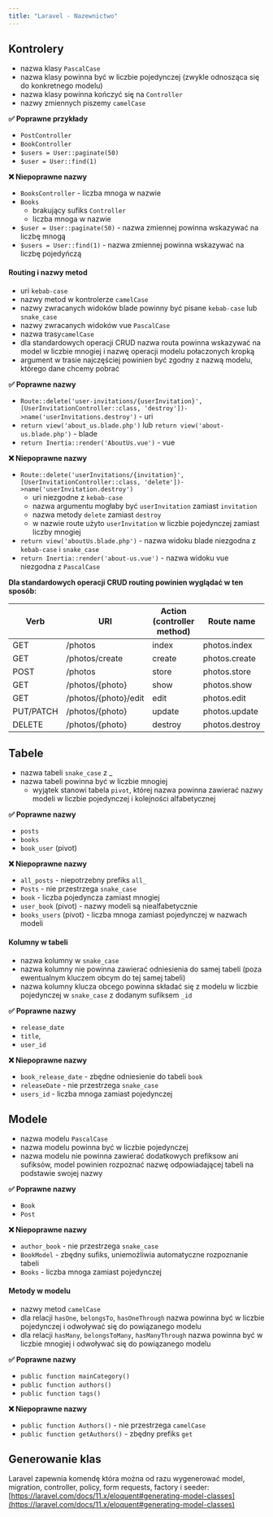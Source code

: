 ```yaml
---
title: "Laravel - Nazewnictwo"
---
```



## Kontrolery

- nazwa klasy `PascalCase`
- nazwa klasy powinna być w liczbie pojedynczej (zwykle odnosząca się do konkretnego modelu)
- nazwa klasy powinna kończyć się na `Controller`
- nazwy zmiennych piszemy `camelCase`

**✅ Poprawne przykłady**

- `PostController`
- `BookController`
- `$users = User::paginate(50)`
- `$user = User::find(1)`

**❌ Niepoprawne nazwy**

- `BooksController` - liczba mnoga w nazwie
- `Books`
  - brakujący sufiks `Controller`
  - liczba mnoga w nazwie
- `$user = User::paginate(50)` - nazwa zmiennej powinna wskazywać na liczbę mnogą
- `$users = User::find(1)` - nazwa zmiennej powinna wskazywać na liczbę pojedyńczą

#### Routing i nazwy metod

- uri `kebab-case`
- nazwy metod w kontrolerze `camelCase`
- nazwy zwracanych widoków blade powinny być pisane `kebab-case` lub `snake_case`
- nazwy zwracanych widoków vue `PascalCase`
- nazwa trasy`camelCase`
- dla standardowych operacji CRUD nazwa routa powinna wskazywać na model w liczbie mnogiej i nazwę operacji modelu połaczonych kropką
- argument w trasie najczęściej powinien być zgodny z nazwą modelu, którego dane chcemy pobrać

**✅ Poprawne nazwy**

- `Route::delete('user-invitations/{userInvitation}', [UserInvitationController::class, 'destroy'])->name('userInvitations.destroy')` - uri
- `return view('about_us.blade.php')` lub `return view('about-us.blade.php')` - blade
- `return Inertia::render('AboutUs.vue')` - vue

**❌ Niepoprawne nazwy**

- `Route::delete('userInvitations/{invitation}', [UserInvitationController::class, 'delete'])->name('userInvitation.destroy')`
  - uri niezgodne z `kebab-case`
  - nazwa argumentu mogłaby być `userInvitation` zamiast `invitation`
  - nazwa metody `delete` zamiast `destroy`
  - w nazwie route użyto `userInvitation` w liczbie pojedynczej zamiast liczby mnogiej
- `return view('aboutUs.blade.php')` - nazwa widoku blade niezgodna z `kebab-case` i `snake_case`
- `return Inertia::render('about-us.vue')` - nazwa widoku vue niezgodna z `PascalCase`

**Dla standardowych operacji CRUD routing powinien wyglądać w ten sposób:**

<table>
<tr>
<th>Verb</th>
<th>URI</th>
<th>Action (controller method)</th>
<th>Route name</th>
</tr>
<tbody>
<tr>
<td>GET</td>
<td>/photos</td>
<td>index</td>
<td>photos.index</td>
</tr>
<tr>
<td>GET</td>
<td>/photos/create</td>
<td>create</td>
<td>photos.create</td>
</tr>
<tr>
<td>POST</td>
<td>/photos</td>
<td>store</td>
<td>photos.store</td>
</tr>
<tr>
<td>GET</td>
<td>/photos/{photo}</td>
<td>show</td>
<td>photos.show</td>
</tr>
<tr>
<td>GET</td>
<td>/photos/{photo}/edit</td>
<td>edit</td>
<td>photos.edit</td>
</tr>
<tr>
<td>PUT/PATCH</td>
<td>/photos/{photo}</td>
<td>update</td>
<td>photos.update</td>
</tr>
<tr>
<td>DELETE</td>
<td>/photos/{photo}</td>
<td>destroy</td>
<td>photos.destroy</td>
</tr>
</tbody>
</table>

## Tabele

- nazwa tabeli `snake_case` z \_
- nazwa tabeli powinna być w liczbie mnogiej
  - wyjątek stanowi tabela `pivot`, której nazwa powinna zawierać nazwy modeli w liczbie pojedynczej i kolejności alfabetycznej

**✅ Poprawne nazwy**

- `posts`
- `books`
- `book_user` (pivot)

**❌ Niepoprawne nazwy**

- `all_posts` - niepotrzebny prefiks `all_`
- `Posts` - nie przestrzega `snake_case`
- `book` - liczba pojedyncza zamiast mnogiej
- `user_book` (pivot) - nazwy modeli są niealfabetycznie
- `books_users` (pivot) - liczba mnoga zamiast pojedynczej w nazwach modeli

#### Kolumny w tabeli

- nazwa kolumny w `snake_case`
- nazwa kolumny nie powinna zawierać odniesienia do samej tabeli (poza ewentualnym kluczem obcym do tej samej tabeli)
- nazwa kolumny klucza obcego powinna składać się z modelu w liczbie pojedynczej w `snake_case` z dodanym sufiksem `_id`

**✅ Poprawne nazwy**

- `release_date`
- `title`,
- `user_id`

**❌ Niepoprawne nazwy**

- `book_release_date` - zbędne odniesienie do tabeli `book`
- `releaseDate` - nie przestrzega `snake_case`
- `users_id` - liczba mnoga zamiast pojedynczej

## Modele

- nazwa modelu `PascalCase`
- nazwa modelu powinna być w liczbie pojedynczej
- nazwa modelu nie powinna zawierać dodatkowych prefiksow ani sufiksów, model powinien rozpoznać nazwę odpowiadającej tabeli na podstawie swojej nazwy

**✅ Poprawne nazwy**

- `Book`
- `Post`

**❌ Niepoprawne nazwy**

- `author_book` - nie przestrzega `snake_case`
- `BookModel` - zbędny sufiks, uniemożliwia automatyczne rozpoznanie tabeli
- `Books` - liczba mnoga zamiast pojedynczej

#### Metody w modelu

- nazwy metod `camelCase`
- dla relacji `hasOne`, `belongsTo`, `hasOneThrough` nazwa powinna być w liczbie pojedynczej i odwoływać się do powiązanego modelu
- dla relacji `hasMany`, `belongsToMany`, `hasManyThrough` nazwa powinna być w liczbie mnogiej i odwoływać się do powiązanego modelu

**✅ Poprawne nazwy**

- `public function mainCategory()`
- `public function authors()`
- `public function tags()`

**❌ Niepoprawne nazwy**

- `public function Authors()` - nie przestrzega `camelCase`
- `public function getAuthors()` - zbędny prefiks `get`

<!-- komenda do generowania modelu, kontrolera i migracji
php artisan make:model -m ForumPost -mvc -->

## Generowanie klas

Laravel zapewnia komendę która można od razu wygenerować model, migration, controller, policy, form requests, factory i seeder:
[https://laravel.com/docs/11.x/eloquent#generating-model-classes](https://laravel.com/docs/11.x/eloquent#generating-model-classes)
